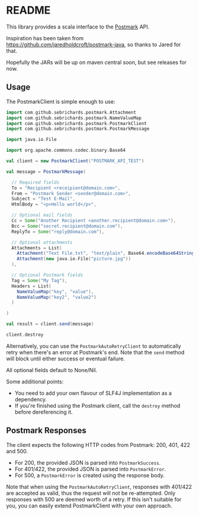 README
======

This library provides a scala interface to the [Postmark](http://postmarkapp.com) API.

Inspiration has been taken from https://github.com/jaredholdcroft/postmark-java, so thanks to Jared for that.

Hopefully the JARs will be up on maven central soon, but see releases for now.

Usage
-----

The PostmarkClient is simple enough to use:

```scala
import com.github.sebrichards.postmark.Attachment
import com.github.sebrichards.postmark.NameValueMap
import com.github.sebrichards.postmark.PostmarkClient
import com.github.sebrichards.postmark.PostmarkMessage

import java.io.File

import org.apache.commons.codec.binary.Base64

val client = new PostmarkClient("POSTMARK_API_TEST")

val message = PostmarkMessage(

  // Required fields
  To = "Recipient <receipient@domain.com>",
  From = "Postmark Sender <sender@domain.com>",
  Subject = "Test E-Mail",
  HtmlBody = "<p>Hello world</p>",

  // Optional mail fields
  Cc = Some("Another Recipient <another.recipient@domain.com>"),
  Bcc = Some("secret.recipient@domain.com"),
  ReplyTo = Some("reply@domain.com"),

  // Optional attachments
  Attachments = List(
    Attachment("Text File.txt", "text/plain", Base64.encodeBase64String("Hello world".getBytes)),
    Attachment(new java.io.File("picture.jpg"))
  ),

  // Optional Postmark fields
  Tag = Some("My Tag"),
  Headers = List(
    NameValueMap("key", "value"),
    NameValueMap("key2", "value2")
  )

)

val result = client.send(message)

client.destroy
```

Alternatively, you can use the `PostmarkAutoRetryClient` to automatically retry when there's an error at Postmark's end.
Note that the `send` method will block until either success or eventual failure.

All optional fields default to None/Nil.

Some additional points:

* You need to add your own flavour of SLF4J implementation as a dependency.
* If you're finished using the Postmark client, call the `destroy` method before dereferencing it.

Postmark Responses
------------------

The client expects the following HTTP codes from Postmark: 200, 401, 422 and 500.

* For 200, the provided JSON is parsed into `PostmarkSuccess`.
* For 401/422, the provided JSON is parsed into `PostmarkError`.
* For 500, a `PostmarkError` is created using the response body.

Note that when using the `PostmarkAutoRetryClient`, responses with 401/422 are accepted as valid, thus the request will not be re-attempted.
Only responses with 500 are deemed worth of a retry. If this isn't suitable for you, you can easily extend PostmarkClient with your own approach.
